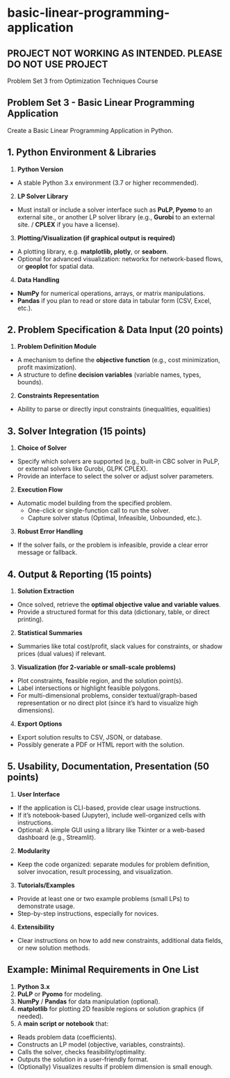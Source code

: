 # basic-linear-programming-application

## PROJECT NOT WORKING AS INTENDED. PLEASE DO NOT USE PROJECT
  
Problem Set 3 from Optimization Techniques Course

## Problem Set 3 - Basic Linear Programming Application

Create a Basic Linear Programming Application in Python. 

## 1. Python Environment & Libraries

1. **Python Version**
  * A stable Python 3.x environment (3.7 or higher recommended).

2. **LP Solver Library**
  * Must install or include a solver interface such as **PuLP, Pyomo** to an external site., or another LP solver library (e.g., **Gurobi** to an external site. / **CPLEX** if you have a license).


3. **Plotting/Visualization (if graphical output is required)**
  * A plotting library, e.g. **matplotlib, plotly**, or **seaborn**.
  * Optional for advanced visualization: networkx for network-based flows, or **geoplot** for spatial data.

4. **Data Handling**
  * **NumPy** for numerical operations, arrays, or matrix manipulations.
  * **Pandas** if you plan to read or store data in tabular form (CSV, Excel, etc.).

## 2. Problem Specification & Data Input (20 points)

1. **Problem Definition Module**
  * A mechanism to define the **objective function** (e.g., cost minimization, profit maximization).
  * A structure to define **decision variables** (variable names, types, bounds).


2. **Constraints Representation**
  * Ability to parse or directly input constraints (inequalities, equalities)

## 3. Solver Integration (15 points)

1. **Choice of Solver**
  * Specify which solvers are supported (e.g., built-in CBC solver in PuLP, or external solvers like Gurobi, GLPK CPLEX).
  * Provide an interface to select the solver or adjust solver parameters.

2. **Execution Flow**
* Automatic model building from the specified problem.
  * One-click or single-function call to run the solver.
  * Capture solver status (Optimal, Infeasible, Unbounded, etc.).

3. **Robust Error Handling**
  * If the solver fails, or the problem is infeasible, provide a clear error message or fallback.

## 4. Output & Reporting (15 points)

1. **Solution Extraction**
  * Once solved, retrieve the **optimal objective value and variable values**.
  * Provide a structured format for this data (dictionary, table, or direct printing).

2. **Statistical Summaries**
  * Summaries like total cost/profit, slack values for constraints, or shadow prices (dual values) if relevant.

3. **Visualization (for 2-variable or small-scale problems)**
  * Plot constraints, feasible region, and the solution point(s).
  * Label intersections or highlight feasible polygons.
  * For multi-dimensional problems, consider textual/graph-based representation or no direct plot (since it’s hard to visualize high dimensions).

4. **Export Options**
  * Export solution results to CSV, JSON, or database.
  * Possibly generate a PDF or HTML report with the solution.

## 5. Usability, Documentation, Presentation (50 points)
1. **User Interface**
  * If the application is CLI-based, provide clear usage instructions.
  * If it’s notebook-based (Jupyter), include well-organized cells with instructions.
  * Optional: A simple GUI using a library like Tkinter or a web-based dashboard (e.g., Streamlit).

2. **Modularity**
  * Keep the code organized: separate modules for problem definition, solver invocation, result processing, and visualization.

3. **Tutorials/Examples**
  * Provide at least one or two example problems (small LPs) to demonstrate usage.
  * Step-by-step instructions, especially for novices.

4. **Extensibility**
  * Clear instructions on how to add new constraints, additional data fields, or new solution methods.

## Example: Minimal Requirements in One List
1. **Python 3.x**
2. **PuLP** or **Pyomo** for modeling.
3. **NumPy** / **Pandas** for data manipulation (optional).
4. **matplotlib** for plotting 2D feasible regions or solution graphics (if needed).
5. A **main script or notebook** that:
  * Reads problem data (coefficients).
  * Constructs an LP model (objective, variables, constraints).
  * Calls the solver, checks feasibility/optimality.
  * Outputs the solution in a user-friendly format.
  * (Optionally) Visualizes results if problem dimension is small enough.
